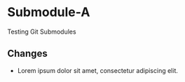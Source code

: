 # Submodule-A
Testing Git Submodules

## Changes

- Lorem ipsum dolor sit amet, consectetur adipiscing elit.
